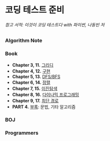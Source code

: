 # 코딩 테스트 준비
###### 참고 서적: 이것이 코딩 테스트다 with 파이썬, 나동빈 저

### Algorithm Note

### Book
- **Chapter 3, 11.** [그리디](https://github.com/yurad12/coding_test/tree/master/BOOK/greedy)
- **Chapter 4, 12.** [구현](https://github.com/yurad12/coding_test/tree/master/BOOK/implementation)
- **Chapter 5, 13.** [DFS/BFS](https://github.com/yurad12/coding_test/tree/master/BOOK/dfs%26bfs)
- **Chapter 6, 14.** [정렬](https://github.com/yurad12/coding_test/tree/master/BOOK/sort)
- **Chapter 7, 15.** [이진탐색]()
- **Chapter 8, 16.** [다이나믹 프로그래밍](https://github.com/yurad12/coding_test/tree/master/BOOK/dynamic_programming)
- **Chapter 9, 17.** [최단 경로](https://github.com/yurad12/coding_test/tree/master/BOOK/shortest_path)
- **PART 4.** [부록](https://github.com/yurad12/coding_test/tree/master/BOOK/algorithm): 문법, 기타 알고리즘
  
  
### BOJ

### Programmers
